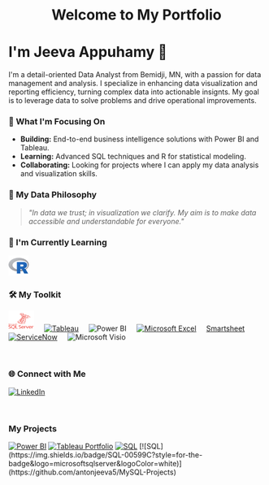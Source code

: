  <h1 align="center">Welcome to My Portfolio</h1>

<!-- left column -->
<td valign="top" width="60%">
  <h1 align="left">I'm Jeeva Appuhamy 👋</h1>
  <p align="left">
    I'm a detail-oriented Data Analyst from Bemidji, MN, with a passion for data management and analysis. I specialize in enhancing data visualization and reporting efficiency, turning complex data into actionable insignts. My goal is to leverage data to solve problems and drive operational improvements.
  </p>
 <h3 align="left">🚀 What I'm Focusing On</h3>
  <ul>
    <li><b>Building:</b> End-to-end business intelligence solutions with Power BI and Tableau.</li>
    <li><b>Learning:</b> Advanced SQL techniques and R for statistical modeling.</li>
    <li><b>Collaborating:</b> Looking for projects where I can apply my data analysis and visualization skills.</li>
  </ul>

  <h3 align="left">💬 My Data Philosophy</h3>
  <blockquote>
    <i>"In data we trust; in visualization we clarify. My aim is to make data accessible and understandable for everyone."</i>
  </blockquote>
  
  <h3 align="left">🌱 I'm Currently Learning</h3>
  <div style="display: flex; align-items: center; gap: 8px;">
    <a href="https://www.r-project.org/" target="_blank" rel="noreferrer">
      <img src="https://raw.githubusercontent.com/devicons/devicon/master/icons/r/r-original.svg" alt="R Programming" width="40" height="40"/>
    </a>
   
   </div>

</td>
<!-- Right Column -->
<td valign="top" width="40%">
  <h3 align="left">🛠️ My Toolkit</h3>
  <p align="left">
    <!-- Skills from your resume -->
    <a href="https://www.microsoft.com/en-us/power-bi" target="_blank" rel="noreferrer"><img src="https://raw.githubusercontent.com/devicons/devicon/master/icons/microsoftsqlserver/microsoftsqlserver-plain-wordmark.svg" alt="Power BI / SQL" width="50" height="40"/></a>
   &nbsp;&nbsp;&nbsp;
    <a href="https://www.tableau.com/" target="_blank" rel="noreferrer"><img src="https://img.icons8.com/color/48/000000/tableau-software.png" alt="Tableau" width="50" height="40"/></a>
   &nbsp;&nbsp;&nbsp;
  <a href="https://www.microsoft.com/en-us/power-bi" target="_blank" rel="noreferrer" style="text-decoration: none;">
  <img src="https://uxwing.com/wp-content/themes/uxwing/download/brands-and-social-media/power-bi-icon.png" alt="Power BI" width="40" height="40"/></a>
   &nbsp;&nbsp;&nbsp;
    <a href="https://www.microsoft.com/en-us/excel" target="_blank" rel="noreferrer"><img src="https://logos-world.net/wp-content/uploads/2022/02/Microsoft-Excel-Emblem.png" alt="Microsoft Excel" width="50" height="40"/></a>
   &nbsp;&nbsp;&nbsp;
    <a href="https://www.smartsheet.com" target="_blank">Smartsheet</a>
   &nbsp;&nbsp;&nbsp;
    <a href="https://www.servicenow.com/" target="_blank" rel="noreferrer"><img src="https://logos-world.net/wp-content/uploads/2022/02/ServiceNow-Symbol.png" alt="ServiceNow" width="50" height="40"/></a>
   &nbsp;&nbsp;&nbsp;
   <a href="https://www.microsoft.com/en-us/microsoft-365/visio/" target="_blank" rel="noreferrer" style="text-decoration: none;">
  <img src="https://uxwing.com/wp-content/themes/uxwing/download/brands-and-social-media/microsoft-visio-icon.png" alt="Microsoft Visio" width="40" height="40"/>
</a>
  </p>
  <br>
  <h3 align="left">🌐 Connect with Me</h3>
  <p align="left">
    <!-- Replace href with your actual profile links -->
    <a href="https://www.linkedin.com/in/jeevaappuhamy/" target="_blank"><img src="https://img.shields.io/badge/LinkedIn-0A66C2?style=for-the-badge&logo=linkedin&logoColor=white" alt="LinkedIn"/></a>
</p>
  <br>
  <h3 align="left">My Projects</h3>
  <p align="left">
    <a href="https://github.com/antonjeeva5/power-bi-projects" target="_blank"><img src="https://img.shields.io/badge/Power_BI-0A66C2?style=for-the-badge&logo=github&logoColor=white" alt="Power BI"/></a>
    <a href="https://public.tableau.com/app/profile/thennakoon.mudelige.appuhamy/vizzes" target="_blank"><img src="https://img.shields.io/badge/Tableau-E97627?style=for-the-badge&logo=tableau&logoColor=white" alt="Tableau Portfolio"/></a>
   <a href="#" target="_blank" rel="noreferrer"><img src="https://img.shields.io/badge/SQL-00599C?style=for-the-badge&logo=microsoftsqlserver&logoColor=white" alt="SQL"/></a>
   [![SQL](https://img.shields.io/badge/SQL-00599C?style=for-the-badge&logo=microsoftsqlserver&logoColor=white)](https://github.com/antonjeeva5/MySQL-Projects)

  </p>
</td>




